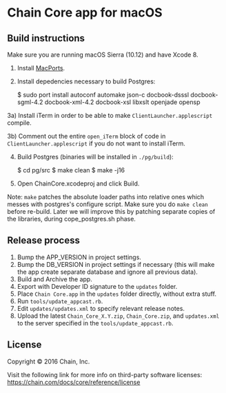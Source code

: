# Chain Core app for macOS

## Build instructions

Make sure you are running macOS Sierra (10.12) and have Xcode 8. 

1) Install [MacPorts](https://www.macports.org/install.php).

2) Install depedencies necessary to build Postgres:

    $ sudo port install autoconf automake json-c docbook-dsssl docbook-sgml-4.2 docbook-xml-4.2 docbook-xsl libxslt openjade opensp

3a) Install iTerm in order to be able to make `ClientLauncher.applescript` compile.

3b) Comment out the entire `open_iTerm` block of code in `ClientLauncher.applescript` if you do not want to install iTerm.

4) Build Postgres (binaries will be installed in `./pg/build`):

    $ cd pg/src
    $ make clean
    $ make -j16

5) Open ChainCore.xcodeproj and click Build.

Note: `make` patches the absolute loader paths into relative ones which messes with postgres's configure script.
Make sure you do `make clean` before re-build. Later we will improve this by patching separate copies of the libraries, during cope_postgres.sh phase.


## Release process

1. Bump the APP_VERSION in project settings.
2. Bump the DB_VERSION in project settings if necessary (this will make the app create separate database and ignore all previous data).
3. Build and Archive the app.
4. Export with Developer ID signature to the `updates` folder.
5. Place `Chain Core.app` in the `updates` folder directly, without extra stuff.
6. Run `tools/update_appcast.rb`. 
7. Edit `updates/updates.xml` to specify relevant release notes.
8. Upload the latest `Chain_Core_X.Y.zip`, `Chain_Core.zip`, and `updates.xml` to the server specified in the `tools/update_appcast.rb`. 


## License

Copyright © 2016 Chain, Inc.

Visit the following link for more info on third-party software licenses:
https://chain.com/docs/core/reference/license
